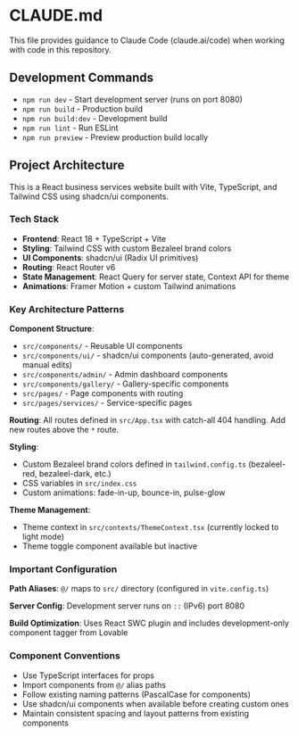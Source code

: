 # CLAUDE.md

This file provides guidance to Claude Code (claude.ai/code) when working with code in this repository.

## Development Commands

- `npm run dev` - Start development server (runs on port 8080)
- `npm run build` - Production build
- `npm run build:dev` - Development build
- `npm run lint` - Run ESLint
- `npm run preview` - Preview production build locally

## Project Architecture

This is a React business services website built with Vite, TypeScript, and Tailwind CSS using shadcn/ui components.

### Tech Stack
- **Frontend**: React 18 + TypeScript + Vite
- **Styling**: Tailwind CSS with custom Bezaleel brand colors
- **UI Components**: shadcn/ui (Radix UI primitives)
- **Routing**: React Router v6
- **State Management**: React Query for server state, Context API for theme
- **Animations**: Framer Motion + custom Tailwind animations

### Key Architecture Patterns

**Component Structure**:
- `src/components/` - Reusable UI components
- `src/components/ui/` - shadcn/ui components (auto-generated, avoid manual edits)
- `src/components/admin/` - Admin dashboard components
- `src/components/gallery/` - Gallery-specific components
- `src/pages/` - Page components with routing
- `src/pages/services/` - Service-specific pages

**Routing**: All routes defined in `src/App.tsx` with catch-all 404 handling. Add new routes above the `*` route.

**Styling**: 
- Custom Bezaleel brand colors defined in `tailwind.config.ts` (bezaleel-red, bezaleel-dark, etc.)
- CSS variables in `src/index.css`
- Custom animations: fade-in-up, bounce-in, pulse-glow

**Theme Management**: 
- Theme context in `src/contexts/ThemeContext.tsx` (currently locked to light mode)
- Theme toggle component available but inactive

### Important Configuration

**Path Aliases**: `@/` maps to `src/` directory (configured in `vite.config.ts`)

**Server Config**: Development server runs on `::` (IPv6) port 8080

**Build Optimization**: Uses React SWC plugin and includes development-only component tagger from Lovable

### Component Conventions

- Use TypeScript interfaces for props
- Import components from `@/` alias paths
- Follow existing naming patterns (PascalCase for components)
- Use shadcn/ui components when available before creating custom ones
- Maintain consistent spacing and layout patterns from existing components